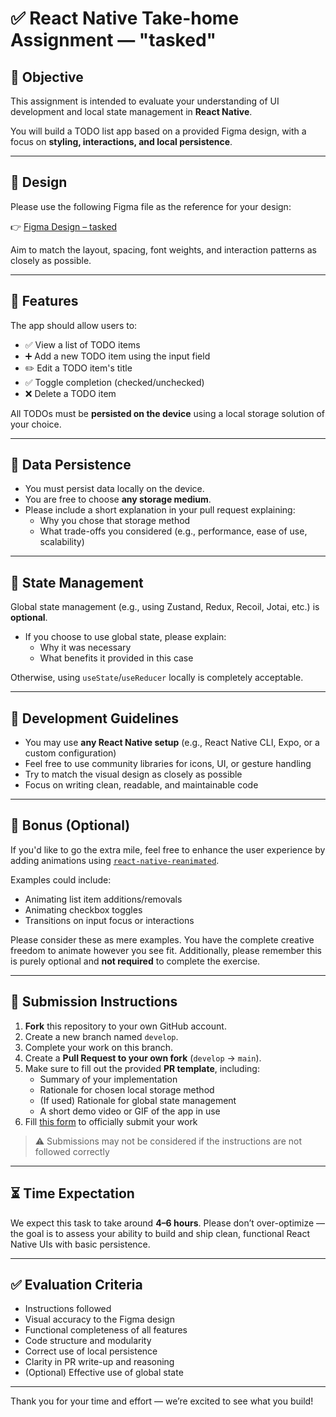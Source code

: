 # ✅ React Native Take-home Assignment — "tasked"

## 🧠 Objective

This assignment is intended to evaluate your understanding of UI development and local state management in **React Native**.

You will build a TODO list app based on a provided Figma design, with a focus on **styling, interactions, and local persistence**.

---

## 🎨 Design

Please use the following Figma file as the reference for your design:

👉 [Figma Design – tasked](https://www.figma.com/design/snheK7vmaMYoedBuBPACWo/tasked-%E2%80%94-the-to-do-list-app?node-id=0-1&p=f&m=dev)

Aim to match the layout, spacing, font weights, and interaction patterns as closely as possible.

---

## 🚧 Features

The app should allow users to:

- ✅ View a list of TODO items
- ➕ Add a new TODO item using the input field
- ✏️ Edit a TODO item's title
- ✅ Toggle completion (checked/unchecked)
- ❌ Delete a TODO item

All TODOs must be **persisted on the device** using a local storage solution of your choice.

---

## 💾 Data Persistence

- You must persist data locally on the device.
- You are free to choose **any storage medium**.
- Please include a short explanation in your pull request explaining:
  - Why you chose that storage method
  - What trade-offs you considered (e.g., performance, ease of use, scalability)

---

## 🧠 State Management

Global state management (e.g., using Zustand, Redux, Recoil, Jotai, etc.) is **optional**.

- If you choose to use global state, please explain:
  - Why it was necessary
  - What benefits it provided in this case

Otherwise, using `useState`/`useReducer` locally is completely acceptable.

---

## 📱 Development Guidelines

- You may use **any React Native setup** (e.g., React Native CLI, Expo, or a custom configuration)
- Feel free to use community libraries for icons, UI, or gesture handling
- Try to match the visual design as closely as possible
- Focus on writing clean, readable, and maintainable code

---

## 💫 Bonus (Optional)

If you'd like to go the extra mile, feel free to enhance the user experience by adding animations using [`react-native-reanimated`](https://docs.swmansion.com/react-native-reanimated/).

Examples could include:
- Animating list item additions/removals
- Animating checkbox toggles
- Transitions on input focus or interactions

Please consider these as mere examples. You have the complete creative freedom to animate however you see fit. Additionally, please remember this is purely optional and **not required** to complete the exercise.

---

## 🧾 Submission Instructions

1. **Fork** this repository to your own GitHub account.
2. Create a new branch named `develop`.
3. Complete your work on this branch.
4. Create a **Pull Request to your own fork** (`develop` → `main`).
5. Make sure to fill out the provided **PR template**, including:
   - Summary of your implementation
   - Rationale for chosen local storage method
   - (If used) Rationale for global state management
   - A short demo video or GIF of the app in use
6. Fill [this form](https://coda.io/form/Type-B-Digital-Take-Home-assessment-submission_dhoOxXXJp0V) to officially submit your work

> ⚠️ Submissions may not be considered if the instructions are not followed correctly

---

## ⏳ Time Expectation

We expect this task to take around **4–6 hours**. Please don’t over-optimize — the goal is to assess your ability to build and ship clean, functional React Native UIs with basic persistence.

---

## ✅ Evaluation Criteria

- Instructions followed
- Visual accuracy to the Figma design
- Functional completeness of all features
- Code structure and modularity
- Correct use of local persistence
- Clarity in PR write-up and reasoning
- (Optional) Effective use of global state

---

Thank you for your time and effort — we’re excited to see what you build!
